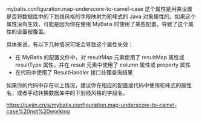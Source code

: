 mybatis.configuration.map-underscore-to-camel-case 这个属性是用来设置是否将数据库中的下划线风格的字段映射为驼峰式的 Java 对象属性的。如果这个属性没有生效，可能是因为你在使用 MyBatis 时使用了某些配置，导致了这个属性的设置被覆盖。

具体来说，有以下几种情况可能会导致这个属性失效：

-   在 MyBatis 的配置文件中，对 resultMap 元素使用了 resultMap 属性或 resultType 属性，并在 result 元素中使用了 column 属性或 property 属性
-   在代码中使用了 ResultHandler 接口处理查询结果

如果你的代码中存在以上情况，建议你在相应的配置或代码中使用驼峰式的属性名，或者手动转换数据库中的下划线风格的字段名。

https://juejin.cn/s/mybatis.configuration.map-underscore-to-camel-case%20not%20working